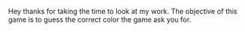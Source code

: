 Hey thanks for taking the time to look at my work. The objective of this game is to guess the correct color the game ask you for.

